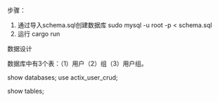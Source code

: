 步骤：
1. 通过导入schema.sql创建数据库
sudo mysql -u root -p < schema.sql
2. 运行
cargo run


数据设计

数据库中有3个表：（1）用户（2）组（3）用户组。

show databases;
use actix_user_crud;

 show tables;